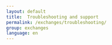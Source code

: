 ```yaml
---
layout: default
title:  Troubleshooting and support
permalink: /exchanges/troubleshooting/
group: exchanges
language: en
---
```


